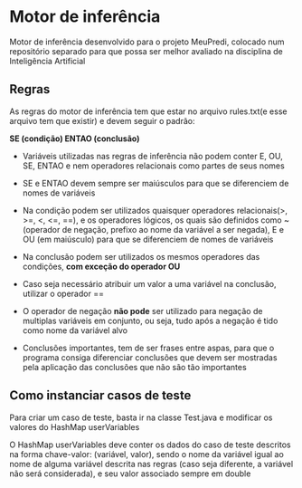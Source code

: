 # Motor de inferência

Motor de inferência desenvolvido para o projeto MeuPredi, colocado num repositório separado para que possa ser melhor avaliado na disciplina de Inteligência Artificial

## Regras
As regras do motor de inferência tem que estar no arquivo rules.txt(e esse arquivo tem que existir) e devem seguir o padrão:

**SE (condição) ENTAO (conclusão)**

- Variáveis utilizadas nas regras de inferência não podem conter E, OU, SE, ENTAO e nem operadores relacionais como partes de seus nomes

- SE e ENTAO devem sempre ser maiúsculos para que se diferenciem de nomes de variáveis

- Na condição podem ser utilizados quaisquer operadores relacionais(>, >=, <, <=, ==), e os operadores lógicos, os quais são definidos como ~(operador de negação, prefixo ao nome da variável a ser negada), E e OU (em maiúsculo) para que se diferenciem de nomes de variáveis

- Na conclusão podem ser utilizados os mesmos operadores das condições, **com exceção do operador OU**

- Caso seja necessário atribuir um valor a uma variável na conclusão, utilizar o operador ==

- O operador de negação **não pode** ser utilizado para negação de multiplas variáveis em conjunto, ou seja, tudo após a negação é tido como nome da variável alvo

- Conclusões importantes, tem de ser frases entre aspas, para que o programa consiga diferenciar conclusões que devem ser mostradas pela aplicação das conclusões que não são tão importantes

## Como instanciar casos de teste
Para criar um caso de teste, basta ir na classe Test.java e modificar os valores do HashMap userVariables

O HashMap userVariables deve conter os dados do caso de teste descritos na forma chave-valor: (variável, valor), sendo o nome da variável igual ao nome de alguma variável descrita nas regras (caso seja diferente, a variável não será considerada), e seu valor associado sempre em double
